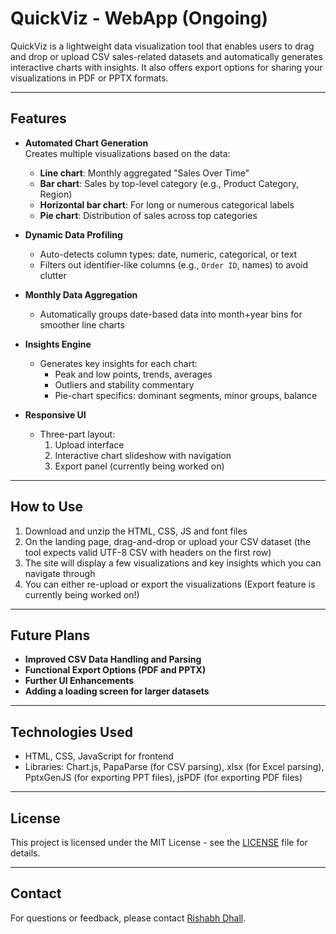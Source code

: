 # QuickViz - WebApp (Ongoing)

QuickViz is a lightweight data visualization tool that enables users to drag and drop or upload CSV sales-related datasets and automatically generates interactive charts with insights. It also offers export options for sharing your visualizations in PDF or PPTX formats.

---

## Features

- **Automated Chart Generation**  
  Creates multiple visualizations based on the data:
  - **Line chart**: Monthly aggregated "Sales Over Time"
  - **Bar chart**: Sales by top-level category (e.g., Product Category, Region)
  - **Horizontal bar chart**: For long or numerous categorical labels
  - **Pie chart**: Distribution of sales across top categories

- **Dynamic Data Profiling**
  - Auto-detects column types: date, numeric, categorical, or text
  - Filters out identifier-like columns (e.g., `Order ID`, names) to avoid clutter

- **Monthly Data Aggregation**
  - Automatically groups date-based data into month+year bins for smoother line charts

- **Insights Engine**
  - Generates key insights for each chart:
    - Peak and low points, trends, averages
    - Outliers and stability commentary
    - Pie-chart specifics: dominant segments, minor groups, balance

- **Responsive UI**
  - Three-part layout:  
    1. Upload interface  
    2. Interactive chart slideshow with navigation  
    3. Export panel (currently being worked on)

---

## How to Use

1. Download and unzip the HTML, CSS, JS and font files
2. On the landing page, drag-and-drop or upload your CSV dataset (the tool expects valid UTF-8 CSV with headers on the first row)
3. The site will display a few visualizations and key insights which you can navigate through
4. You can either re-upload or export the visualizations (Export feature is currently being worked on!)

---

## Future Plans

- **Improved CSV Data Handling and Parsing**
- **Functional Export Options (PDF and PPTX)**
- **Further UI Enhancements**
- **Adding a loading screen for larger datasets**

---

## Technologies Used

- HTML, CSS, JavaScript for frontend
- Libraries: Chart.js, PapaParse (for CSV parsing), xlsx (for Excel parsing), PptxGenJS (for exporting PPT files), jsPDF (for exporting PDF files)

---

## License

This project is licensed under the MIT License - see the [LICENSE](LICENSE) file for details.

---

## Contact

For questions or feedback, please contact [Rishabh Dhall](mailto:rishabhdhall02@gmail.com).

